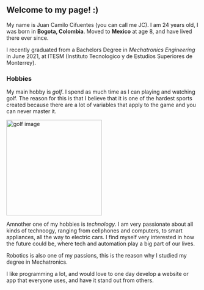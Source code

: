 ## Welcome to my page! :)

My name is Juan Camilo Cifuentes (you can call me JC). I am 24 years old, I was born in **Bogota, Colombia**. Moved to **Mexico** at age 8, and have lived there ever since.

I recently graduated from a Bachelors Degree in _Mechatronics Engineering_ in June 2021, at ITESM (Instituto Tecnologico y de Estudios Superiores de Monterrey). 

### Hobbies

My main hobby is *golf*. I spend as much time as I can playing and watching golf. The reason for this is that I believe that it is one of the hardest sports created because there are a lot of variables that apply to the game and you can never master it. 

<img src="https://user-images.githubusercontent.com/15177461/149040541-e5d3df43-5d21-4a22-a273-011f37222e40.JPG" alt="golf image" width="250" style="vertical-align:middle"/>


Amnother one of my hobbies is *technology*. I am very passionate about all kinds of technoogy, ranging from cellphones and computers, to smart appliances, all the way to electric cars. I find myself very interested in how the future could be, where tech and automation play a big part of our lives. 

Robotics is also one of my passions, this is the reason why I studied my degree in Mechatronics. 

I like programming a lot, and would love to one day develop a website or app that everyone uses, and have it stand out from others.


